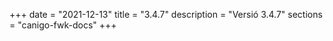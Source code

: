 +++
date        = "2021-12-13"
title       = "3.4.7"
description = "Versió 3.4.7"
sections    = "canigo-fwk-docs"
+++